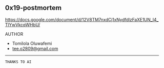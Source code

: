## 0x19-postmortem

https://docs.google.com/document/d/12V8TM7nxdCj1xNydfdlzFaXE1UN_I4_TlYwVkcqWHbU/

AUTHOR
- Tomilola Oluwafemi
- tee.o2809@gmail.com

-----------------------

```
THANKS TO AI
```
